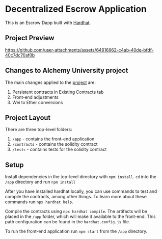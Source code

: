 # Decentralized Escrow Application

This is an Escrow Dapp built with [Hardhat](https://hardhat.org/).

## Project Preview
https://github.com/user-attachments/assets/64916662-c4ab-40de-bfdf-40c7dc70af0b


## Changes to Alchemy University project

The main changes applied to the [project](https://university.alchemy.com/course/ethereum/md/63f8fc3b7163970002576467) are:
1) Persistent contracts in Existing Contracts tab
2) Front-end adjustments
3) Wei to Ether conversions


## Project Layout

There are three top-level folders:

1. `/app` - contains the front-end application
2. `/contracts` - contains the solidity contract
3. `/tests` - contains tests for the solidity contract

## Setup

Install dependencies in the top-level directory with `npm install`. `cd` into the `/app` directory and run `npm install`

After you have installed hardhat locally, you can use commands to test and compile the contracts, among other things. To learn more about these commands run `npx hardhat help`.

Compile the contracts using `npx hardhat compile`. The artifacts will be placed in the `/app` folder, which will make it available to the front-end. This path configuration can be found in the `hardhat.config.js` file.

To run the front-end application run `npm start` from the `/app` directory.



